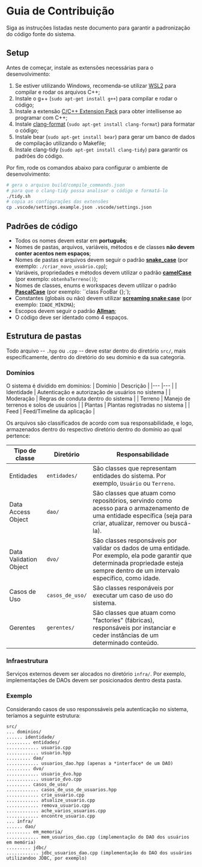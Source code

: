 # Guia de Contribuição

Siga as instruções listadas neste documento para garantir a padronização do código fonte do sistema.

## Setup
Antes de começar, instale as extensões necessárias para o desenvolvimento:  
1. Se estiver utilizando Windows, recomenda-se utilizar [WSL2] para compilar e rodar os arquivos C++;
2. Instale o g++ (`sudo apt-get install g++`) para compilar e rodar o código;
3. Instale a extensão [C/C++ Extension Pack] para obter intellisense ao programar com C++;
4. Instale [clang-format] (`sudo apt-get install clang-format`) para formatar o código;
5. Instale bear (`sudo apt-get install bear`) para gerar um banco de dados de compilação utilizando o Makefile;
6. Instale clang-tidy (`sudo apt-get install clang-tidy`) para garantir os padrões do código.

Por fim, rode os comandos abaixo para configurar o ambiente de desenvolvimento:
```bash
# gera o arquivo build/compile_commands.json
# para que o clang-tidy possa analisar o código e formatá-lo
./tidy.sh
# copia as configurações das extensões
cp .vscode/settings.example.json .vscode/settings.json
```

[WSL2]: https://learn.microsoft.com/pt-br/windows/wsl/install
[C/C++ Extension Pack]: https://marketplace.visualstudio.com/items?itemName=ms-vscode.cpptools-extension-pack
[clang-format]: https://terminalroot.com.br/2023/07/formate-seu-codigo-com-clang-format.html

## Padrões de código
- Todos os nomes devem estar em **português**;
- Nomes de pastas, arquivos, variáveis, métodos e de classes **não devem conter acentos nem espaços**;
- Nomes de pastas e arquivos devem seguir o padrão **[snake_case]** (por exemplo: `./criar_novo_usuário.cpp`);
- Variáveis, propriedades e métodos devem utilizar o padrão **[camelCase]** (por exemplo: `obtenhaTerreno()`);
- Nomes de classes, enums e workspaces devem utilizar o padrão **[PascalCase]** (por exemplo: ``class FooBar {};`);
- Constantes (globais ou não) devem utilizar **[screaming snake case]** (por exemplo: `IDADE_MÍNIMA`);
- Escopos devem seguir o padrão **[Allman]**;
- O código deve ser identado como 4 espaços.


[snake_case]: https://www.alura.com.br/artigos/convencoes-nomenclatura-camel-pascal-kebab-snake-case#tabela
[screaming snake case]: https://www.alura.com.br/artigos/convencoes-nomenclatura-camel-pascal-kebab-snake-case#tabela
[Allman]: https://en.wikipedia.org/wiki/Indentation_style#Allman_style
[camelCase]: https://www.alura.com.br/artigos/convencoes-nomenclatura-camel-pascal-kebab-snake-case#tabela
[PascalCase]: https://www.alura.com.br/artigos/convencoes-nomenclatura-camel-pascal-kebab-snake-case#tabela

## Estrutura de pastas
Todo arquivo -- `.hpp` ou `.cpp` -- deve estar dentro do diretório `src/`, mais especificamente, dentro
do diretório do seu domínio e da sua categoria.

### Domínios

O sistema é dividido em domínios:
| Domínio       | Descrição                                         |
|---            |---                                                |
| Identidade    | Autenticação e autorização de usuários no sistema |
| Moderação     | Regras de conduta dentro do sistema               |
| Terreno       | Manejo de terrenos e solos de usuários            |
| Plantas       | Plantas registradas no sistema                    |
| Feed          | Feed/Timeline da aplicação                        |

Os arquivos são classificados de acordo com sua responsabilidade, e logo, armazenados dentro do respectivo
diretório dentro do domínio ao qual pertence:

| Tipo de classe    | Diretório | Responsabilidade  |
| ---               | ---       | ---               |
| Entidades                 | `entidades/`      | São classes que representam entidades do sistema. Por exemplo, `Usuário` ou `Terreno`. |
| Data Access Object        | `dao/`            | São classes que atuam como repositórios, servindo como acesso para o armazenamento de uma entidade específica (seja para criar, atualizar, remover ou buscá-la).   |
| Data Validation Object    | `dvo/`            | São classes responsáveis por validar os dados de uma entidade. Por exemplo, ela pode garantir que determinada propriedade esteja sempre dentro de um intervalo específico, como idade. |
| Casos de Uso              | `casos_de_uso/`   | São classes responáveis por executar um caso de uso do sistema. |
| Gerentes                  | `gerentes/`      | São classes que atuam como "factories" (fábricas), responsáveis por instanciar e ceder instâncias de um determinado conteúdo. |

### Infraestrutura
Serviços externos devem ser alocados no diretório `infra/`. Por exemplo, implementações de DAOs devem ser
posicionados dentro desta pasta.

### Exemplo
Considerando casos de uso responssáveis pela autenticação no sistema, teríamos a seguinte estrutura:
```plain
src/
... dominios/
...... identidade/
......... entidades/
............ usuario.cpp
............ usuario.hpp
......... dao/
............ usuarios_dao.hpp (apenas a *interface* de um DAO)
......... dvo/
............ usuario_dvo.hpp
............ usuario_dvo.cpp
......... casos_de_uso/
............ casos_de_uso_de_usuarios.hpp
............ crie_usuario.cpp
............ atualize_usuario.cpp
............ remova_usuario.cpp
............ ache_varios_usuarios.cpp
............ encontre_usuario.cpp
... infra/
...... dao/
......... em_memoria/
............ mem_usuarios_dao.cpp (implementação do DAO dos usuários em memória)
......... jdbc/
............ jdbc_usuarios_dao.cpp (implementação do DAO dos usuários utilizandoo JDBC, por exemplo)
```
